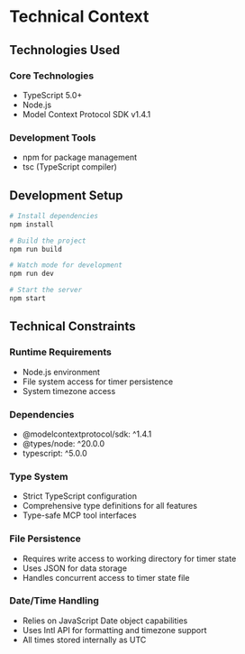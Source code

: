 # Technical Context

## Technologies Used

### Core Technologies
- TypeScript 5.0+
- Node.js
- Model Context Protocol SDK v1.4.1

### Development Tools
- npm for package management
- tsc (TypeScript compiler)

## Development Setup
```bash
# Install dependencies
npm install

# Build the project
npm run build

# Watch mode for development
npm run dev

# Start the server
npm start
```

## Technical Constraints

### Runtime Requirements
- Node.js environment
- File system access for timer persistence
- System timezone access

### Dependencies
- @modelcontextprotocol/sdk: ^1.4.1
- @types/node: ^20.0.0
- typescript: ^5.0.0

### Type System
- Strict TypeScript configuration
- Comprehensive type definitions for all features
- Type-safe MCP tool interfaces

### File Persistence
- Requires write access to working directory for timer state
- Uses JSON for data storage
- Handles concurrent access to timer state file

### Date/Time Handling
- Relies on JavaScript Date object capabilities
- Uses Intl API for formatting and timezone support
- All times stored internally as UTC
